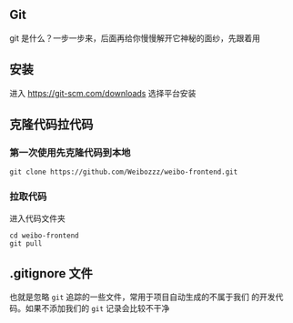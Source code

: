 ## Git

git 是什么？一步一步来，后面再给你慢慢解开它神秘的面纱，先跟着用

## 安装

进入 <https://git-scm.com/downloads> 选择平台安装

## 克隆代码拉代码
### 第一次使用先克隆代码到本地

```shell
git clone https://github.com/Weibozzz/weibo-frontend.git
```
### 拉取代码
进入代码文件夹

```shell
cd weibo-frontend
git pull
```
## .gitignore 文件
也就是忽略 `git` 追踪的一些文件，常用于项目自动生成的不属于我们
的开发代码。如果不添加我们的 `git` 记录会比较不干净
